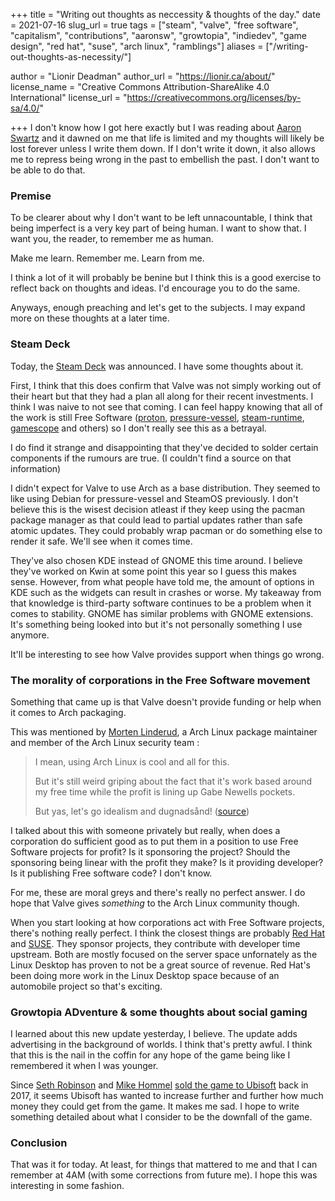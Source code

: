 +++
title = "Writing out thoughts as neccessity & thoughts of the day."
date = 2021-07-16
slug_url = true
tags = ["steam", "valve", "free software", "capitalism", "contributions", "aaronsw", "growtopia", "indiedev", "game design", "red hat", "suse", "arch linux", "ramblings"]
aliases = ["/writing-out-thoughts-as-necessity/"]

author = "Lionir Deadman"
author_url = "https://lionir.ca/about/"
license_name = "Creative Commons Attribution-ShareAlike 4.0 International"
license_url = "https://creativecommons.org/licenses/by-sa/4.0/"

+++
I don't know how I got here exactly but I was reading about [Aaron Swartz](https://en.wikipedia.org/wiki/Aaron_Swartz) and it dawned on me that life is limited and my thoughts will likely be lost forever unless I write them down. If I don't write it down, it also allows me to repress being wrong in the past to embellish the past. I don't want to be able to do that.
<!--more-->

### Premise

To be clearer about why I don't want to be left unnacountable, I think that being imperfect is a very key part of being human. I want to show that. I want you, the reader, to remember me as human.

Make me learn. Remember me. Learn from me.

I think a lot of it will probably be benine but I think this is a good exercise to reflect back on thoughts and ideas. I'd encourage you to do the same.

Anyways, enough preaching and let's get to the subjects. I may expand more on these thoughts at a later time.

### Steam Deck

Today, the [Steam Deck](https://www.steamdeck.com/en/) was announced. I have some thoughts about it.

First, I think that this does confirm that Valve was not simply working out of their heart but that they had a plan all along for their recent investments. I think I was naive to not see that coming. I can feel happy knowing that all of the work is still Free Software ([proton](https://github.com/valveSoftware/proton/), [pressure-vessel](https://gitlab.steamos.cloud/steamrt/steam-runtime-tools/), [steam-runtime](https://gitlab.steamos.cloud/steamrt/steamrt/), [gamescope](https://github.com/Plagman/gamescope) and others) so I don't really see this as a betrayal.

I do find it strange and disappointing that they've decided to solder certain components if the rumours are true. (I couldn't find a source on that information)

I didn't expect for Valve to use Arch as a base distribution. They seemed to like using Debian for pressure-vessel and SteamOS previously. I don't believe this is the wisest decision atleast if they keep using the pacman package manager as that could lead to partial updates rather than safe atomic updates. They could probably wrap pacman or do something else to render it safe. We'll see when it comes time.

They've also chosen KDE instead of GNOME this time around. I believe they've worked on Kwin at some point this year so I guess this makes sense. However, from what people have told me, the amount of options in KDE such as the widgets can result in crashes or worse. My takeaway from that knowledge is third-party software continues to be a problem when it comes to stability. GNOME has similar problems with GNOME extensions. It's something being looked into but it's not personally something I use anymore. 

It'll be interesting to see how Valve provides support when things go wrong.

### The morality of corporations in the Free Software movement

Something that came up is that Valve doesn't provide funding or help when it comes to Arch packaging.

This was mentioned by [Morten Linderud](https://linderud.dev/), a Arch Linux package maintainer and member of the Arch Linux security team :

> I mean, using Arch Linux is cool and all for this. 
> 
> But it's still weird griping about the fact that it's work based around my free time while the profit is lining up Gabe Newells pockets.
> 
> But yas, let's go idealism and dugnadsånd! ([source](https://twitter.com/MortenLinderud/status/1415796624803176455))

I talked about this with someone privately but really, when does a corporation do sufficient good as to put them in a position to use Free Software projects for profit? Is it sponsoring the project? Should the sponsoring being linear with the profit they make? Is it providing developer? Is it publishing Free software code? I don't know.

For me, these are moral greys and there's really no perfect answer. I do hope that Valve gives *something* to the Arch Linux community though.

When you start looking at how corporations act with Free Software projects, there's nothing really perfect. I think the closest things are probably [Red Hat](https://en.wikipedia.org/wiki/Red_Hat) and [SUSE](https://en.wikipedia.org/wiki/SUSE). They sponsor projects, they contribute with developer time upstream. Both are mostly focused on the server space unfornately as the Linux Desktop has proven to not be a great source of revenue. Red Hat's been doing more work in the Linux Desktop space because of an automobile project so that's exciting.

### Growtopia ADventure & some thoughts about social gaming

I learned about this new update yesterday, I believe. The update adds advertising in the background of worlds. I think that's pretty awful. I think that this is the nail in the coffin for any hope of the game being like I remembered it when I was younger.

Since [Seth Robinson](https://www.codedojo.com/) and [Mike Hommel](http://www.hamumu.com) [sold the game to Ubisoft](https://www.ubisoftgroup.com/comsite_common/en-US/images/42press%20release%20growtopia%20022817_tcm99-283880_tcm99-196733-32.pdf) back in 2017, it seems Ubisoft has wanted to increase further and further how much money they could get from the game. It makes me sad. I hope to write something detailed about what I consider to be the downfall of the game.

### Conclusion

That was it for today. At least, for things that mattered to me and that I can remember at 4AM (with some corrections from future me). I hope this was interesting in some fashion.
